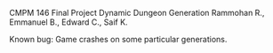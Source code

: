 CMPM 146 Final Project
Dynamic Dungeon Generation
Rammohan R., Emmanuel B., Edward C., Saif K.

Known bug: Game crashes on some particular generations.